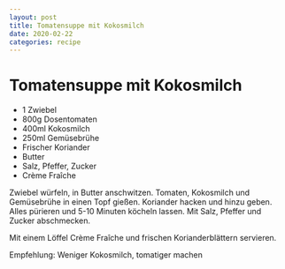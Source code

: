 ```yaml
---
layout: post
title: Tomatensuppe mit Kokosmilch
date: 2020-02-22
categories: recipe
---
```

# Tomatensuppe mit Kokosmilch

- 1 Zwiebel
- 800g Dosentomaten
- 400ml Kokosmilch
- 250ml Gemüsebrühe
- Frischer Koriander
- Butter
- Salz, Pfeffer, Zucker
- Crème Fraîche

Zwiebel würfeln, in Butter anschwitzen.
Tomaten, Kokosmilch und Gemüsebrühe in einen Topf gießen.
Koriander hacken und hinzu geben.
Alles pürieren und 5-10 Minuten köcheln lassen.
Mit Salz, Pfeffer und Zucker abschmecken.

Mit einem Löffel Crème Fraîche und frischen Korianderblättern servieren.

Empfehlung: Weniger Kokosmilch, tomatiger machen